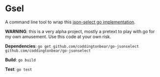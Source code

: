 Gsel
====

A command line tool to wrap this [json-select go implementation].

**WARNING**: this is a very alpha project, mostly a pretext to play with
go for my own amusement. Use this code at your own risk.

**Dependencies**: `go get github.com/coddingtonbear/go-jsonselect github.com/coddingtonbear/go-jsonselect`

**Build**: `go build`

**Test**: `go test`

[json-select go implementation]: https://github.com/coddingtonbear/go-jsonselect
